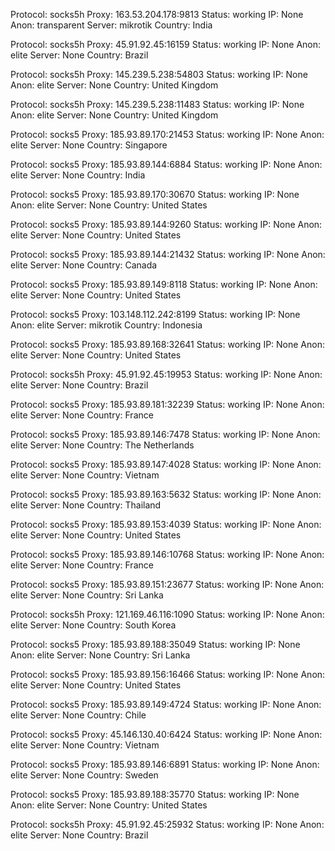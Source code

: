 Protocol: socks5h
Proxy: 163.53.204.178:9813
Status: working
IP: None
Anon: transparent
Server: mikrotik
Country: India

Protocol: socks5h
Proxy: 45.91.92.45:16159
Status: working
IP: None
Anon: elite
Server: None
Country: Brazil

Protocol: socks5h
Proxy: 145.239.5.238:54803
Status: working
IP: None
Anon: elite
Server: None
Country: United Kingdom

Protocol: socks5h
Proxy: 145.239.5.238:11483
Status: working
IP: None
Anon: elite
Server: None
Country: United Kingdom

Protocol: socks5
Proxy: 185.93.89.170:21453
Status: working
IP: None
Anon: elite
Server: None
Country: Singapore

Protocol: socks5
Proxy: 185.93.89.144:6884
Status: working
IP: None
Anon: elite
Server: None
Country: India

Protocol: socks5
Proxy: 185.93.89.170:30670
Status: working
IP: None
Anon: elite
Server: None
Country: United States

Protocol: socks5
Proxy: 185.93.89.144:9260
Status: working
IP: None
Anon: elite
Server: None
Country: United States

Protocol: socks5
Proxy: 185.93.89.144:21432
Status: working
IP: None
Anon: elite
Server: None
Country: Canada

Protocol: socks5
Proxy: 185.93.89.149:8118
Status: working
IP: None
Anon: elite
Server: None
Country: United States

Protocol: socks5
Proxy: 103.148.112.242:8199
Status: working
IP: None
Anon: elite
Server: mikrotik
Country: Indonesia

Protocol: socks5
Proxy: 185.93.89.168:32641
Status: working
IP: None
Anon: elite
Server: None
Country: United States

Protocol: socks5h
Proxy: 45.91.92.45:19953
Status: working
IP: None
Anon: elite
Server: None
Country: Brazil

Protocol: socks5
Proxy: 185.93.89.181:32239
Status: working
IP: None
Anon: elite
Server: None
Country: France

Protocol: socks5
Proxy: 185.93.89.146:7478
Status: working
IP: None
Anon: elite
Server: None
Country: The Netherlands

Protocol: socks5
Proxy: 185.93.89.147:4028
Status: working
IP: None
Anon: elite
Server: None
Country: Vietnam

Protocol: socks5
Proxy: 185.93.89.163:5632
Status: working
IP: None
Anon: elite
Server: None
Country: Thailand

Protocol: socks5
Proxy: 185.93.89.153:4039
Status: working
IP: None
Anon: elite
Server: None
Country: United States

Protocol: socks5
Proxy: 185.93.89.146:10768
Status: working
IP: None
Anon: elite
Server: None
Country: France

Protocol: socks5
Proxy: 185.93.89.151:23677
Status: working
IP: None
Anon: elite
Server: None
Country: Sri Lanka

Protocol: socks5h
Proxy: 121.169.46.116:1090
Status: working
IP: None
Anon: elite
Server: None
Country: South Korea

Protocol: socks5
Proxy: 185.93.89.188:35049
Status: working
IP: None
Anon: elite
Server: None
Country: Sri Lanka

Protocol: socks5
Proxy: 185.93.89.156:16466
Status: working
IP: None
Anon: elite
Server: None
Country: United States

Protocol: socks5
Proxy: 185.93.89.149:4724
Status: working
IP: None
Anon: elite
Server: None
Country: Chile

Protocol: socks5
Proxy: 45.146.130.40:6424
Status: working
IP: None
Anon: elite
Server: None
Country: Vietnam

Protocol: socks5
Proxy: 185.93.89.146:6891
Status: working
IP: None
Anon: elite
Server: None
Country: Sweden

Protocol: socks5
Proxy: 185.93.89.188:35770
Status: working
IP: None
Anon: elite
Server: None
Country: United States

Protocol: socks5h
Proxy: 45.91.92.45:25932
Status: working
IP: None
Anon: elite
Server: None
Country: Brazil

